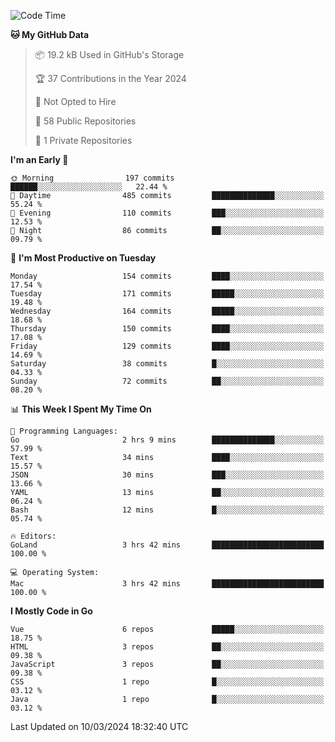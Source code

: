 <!--START_SECTION:waka-->
![Code Time](http://img.shields.io/badge/Code%20Time-1%2C035%20hrs%203%20mins-blue)

**🐱 My GitHub Data** 

> 📦 19.2 kB Used in GitHub's Storage 
 > 
> 🏆 37 Contributions in the Year 2024
 > 
> 🚫 Not Opted to Hire
 > 
> 📜 58 Public Repositories 
 > 
> 🔑 1 Private Repositories 
 > 
**I'm an Early 🐤** 

```text
🌞 Morning                197 commits         ██████░░░░░░░░░░░░░░░░░░░   22.44 % 
🌆 Daytime                485 commits         ██████████████░░░░░░░░░░░   55.24 % 
🌃 Evening                110 commits         ███░░░░░░░░░░░░░░░░░░░░░░   12.53 % 
🌙 Night                  86 commits          ██░░░░░░░░░░░░░░░░░░░░░░░   09.79 % 
```
📅 **I'm Most Productive on Tuesday** 

```text
Monday                   154 commits         ████░░░░░░░░░░░░░░░░░░░░░   17.54 % 
Tuesday                  171 commits         █████░░░░░░░░░░░░░░░░░░░░   19.48 % 
Wednesday                164 commits         █████░░░░░░░░░░░░░░░░░░░░   18.68 % 
Thursday                 150 commits         ████░░░░░░░░░░░░░░░░░░░░░   17.08 % 
Friday                   129 commits         ████░░░░░░░░░░░░░░░░░░░░░   14.69 % 
Saturday                 38 commits          █░░░░░░░░░░░░░░░░░░░░░░░░   04.33 % 
Sunday                   72 commits          ██░░░░░░░░░░░░░░░░░░░░░░░   08.20 % 
```


📊 **This Week I Spent My Time On** 

```text
💬 Programming Languages: 
Go                       2 hrs 9 mins        ██████████████░░░░░░░░░░░   57.99 % 
Text                     34 mins             ████░░░░░░░░░░░░░░░░░░░░░   15.57 % 
JSON                     30 mins             ███░░░░░░░░░░░░░░░░░░░░░░   13.66 % 
YAML                     13 mins             ██░░░░░░░░░░░░░░░░░░░░░░░   06.24 % 
Bash                     12 mins             █░░░░░░░░░░░░░░░░░░░░░░░░   05.74 % 

🔥 Editors: 
GoLand                   3 hrs 42 mins       █████████████████████████   100.00 % 

💻 Operating System: 
Mac                      3 hrs 42 mins       █████████████████████████   100.00 % 
```

**I Mostly Code in Go** 

```text
Vue                      6 repos             █████░░░░░░░░░░░░░░░░░░░░   18.75 % 
HTML                     3 repos             ██░░░░░░░░░░░░░░░░░░░░░░░   09.38 % 
JavaScript               3 repos             ██░░░░░░░░░░░░░░░░░░░░░░░   09.38 % 
CSS                      1 repo              █░░░░░░░░░░░░░░░░░░░░░░░░   03.12 % 
Java                     1 repo              █░░░░░░░░░░░░░░░░░░░░░░░░   03.12 % 
```




 Last Updated on 10/03/2024 18:32:40 UTC
<!--END_SECTION:waka-->
